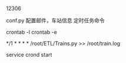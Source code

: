 12306

conf.py 配置邮件，车站信息
定时任务命令


crontab -l
crontab -e

*/1 * * * * /root/ETL/Trains.py >> /root/train.log

service crond start